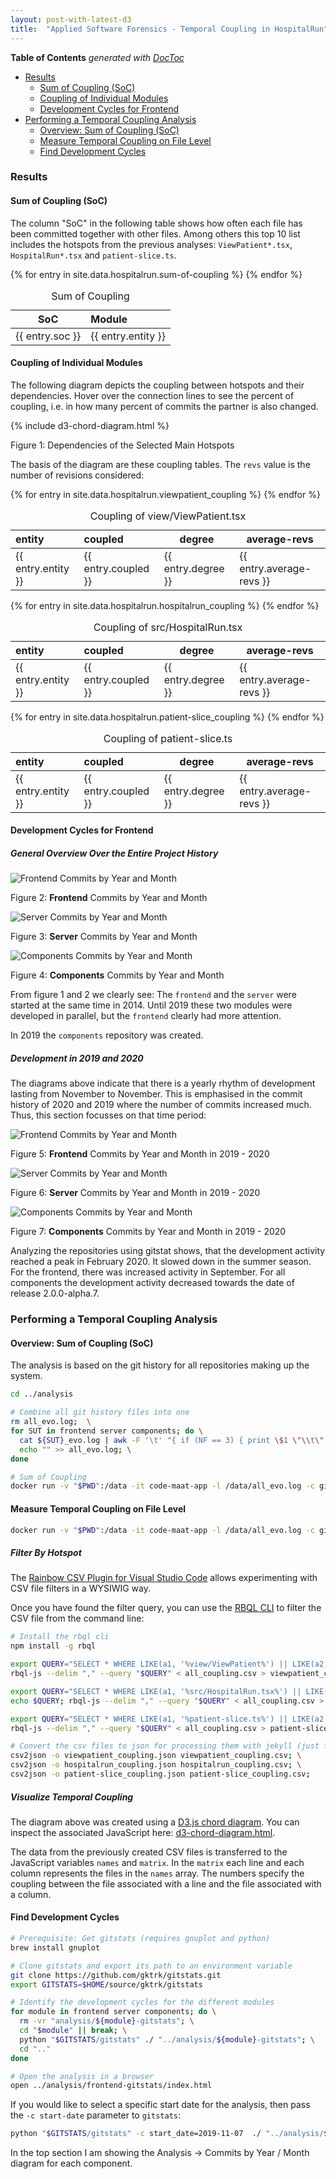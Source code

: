 ```yaml
---
layout: post-with-latest-d3
title:  "Applied Software Forensics - Temporal Coupling in HospitalRun"
---
```


<!-- doctoc --maxlevel 4 /Users/stefan/source/wonderbird/wonderbird.github.io/_posts/2022-03-01-applied-forensics-temporal-coupling.md -->
<!-- START doctoc generated TOC please keep comment here to allow auto update -->
<!-- DON'T EDIT THIS SECTION, INSTEAD RE-RUN doctoc TO UPDATE -->
**Table of Contents**  *generated with [DocToc](https://github.com/thlorenz/doctoc)*

- [Results](#results)
  - [Sum of Coupling (SoC)](#sum-of-coupling-soc)
  - [Coupling of Individual Modules](#coupling-of-individual-modules)
  - [Development Cycles for Frontend](#development-cycles-for-frontend)
- [Performing a Temporal Coupling Analysis](#performing-a-temporal-coupling-analysis)
  - [Overview: Sum of Coupling (SoC)](#overview-sum-of-coupling-soc)
  - [Measure Temporal Coupling on File Level](#measure-temporal-coupling-on-file-level)
  - [Find Development Cycles](#find-development-cycles)

<!-- END doctoc generated TOC please keep comment here to allow auto update -->

### Results

#### Sum of Coupling (SoC)

The column "SoC" in the following table shows how often each file has been committed together with other files. Among others this top 10 list includes the hotspots from the previous analyses: `ViewPatient*.tsx`, `HospitalRun*.tsx` and `patient-slice.ts`.

<table>
  <thead>
    <caption>Sum of Coupling</caption>
    <tr>
      <th>SoC</th>
      <th style="text-align: left">Module</th>
    </tr>
  </thead>

  <tbody>
    {% for entry in site.data.hospitalrun.sum-of-coupling %}
    <tr>
      <td>{{ entry.soc }}</td>
      <td style="text-align: left">{{ entry.entity }}</td>
    </tr>
    {% endfor %}
  </tbody>
</table>

#### Coupling of Individual Modules

The following diagram depicts the coupling between hotspots and their
dependencies. Hover over the connection lines to see the percent of coupling,
i.e. in how many percent of commits the partner is also changed.

<div id="hotspots-overview">
</div>
{% include d3-chord-diagram.html %}

Figure 1: Dependencies of the Selected Main Hotspots

The basis of the diagram are these coupling tables. The `revs` value
is the number of revisions considered:

<table>
  <thead>
    <caption>Coupling of view/ViewPatient.tsx</caption>
    <tr>
      <th style="text-align: left">entity</th>
      <th style="text-align: left">coupled</th>
      <th>degree</th>
      <th>average-revs</th>
    </tr>
  </thead>

  <tbody>
    {% for entry in site.data.hospitalrun.viewpatient_coupling %}
    <tr>
      <td style="text-align: left">{{ entry.entity }}</td>
      <td style="text-align: left">{{ entry.coupled }}</td>
      <td>{{ entry.degree }}</td>
      <td>{{ entry.average-revs }}</td>
    </tr>
    {% endfor %}
  </tbody>
</table>

<table>
  <thead>
    <caption>Coupling of src/HospitalRun.tsx</caption>
    <tr>
      <th style="text-align: left">entity</th>
      <th style="text-align: left">coupled</th>
      <th>degree</th>
      <th>average-revs</th>
    </tr>
  </thead>

  <tbody>
    {% for entry in site.data.hospitalrun.hospitalrun_coupling %}
    <tr>
      <td style="text-align: left">{{ entry.entity }}</td>
      <td style="text-align: left">{{ entry.coupled }}</td>
      <td>{{ entry.degree }}</td>
      <td>{{ entry.average-revs }}</td>
    </tr>
    {% endfor %}
  </tbody>
</table>

<table>
  <thead>
    <caption>Coupling of patient-slice.ts</caption>
    <tr>
      <th style="text-align: left">entity</th>
      <th style="text-align: left">coupled</th>
      <th>degree</th>
      <th>average-revs</th>
    </tr>
  </thead>

  <tbody>
    {% for entry in site.data.hospitalrun.patient-slice_coupling %}
    <tr>
      <td style="text-align: left">{{ entry.entity }}</td>
      <td style="text-align: left">{{ entry.coupled }}</td>
      <td>{{ entry.degree }}</td>
      <td>{{ entry.average-revs }}</td>
    </tr>
    {% endfor %}
  </tbody>
</table>

#### Development Cycles for Frontend

##### General Overview Over the Entire Project History

![Frontend Commits by Year and Month](/assets/img/hospitalrun/analysis/temporal-coupling/alltime-frontend-commits_by_year_month.png)

Figure 2: **Frontend** Commits by Year and Month

![Server Commits by Year and Month](/assets/img/hospitalrun/analysis/temporal-coupling/alltime-server-commits_by_year_month.png)

Figure 3: **Server** Commits by Year and Month

![Components Commits by Year and Month](/assets/img/hospitalrun/analysis/temporal-coupling/alltime-components-commits_by_year_month.png)

Figure 4: **Components** Commits by Year and Month

From figure 1 and 2 we clearly see: The `frontend` and the `server` were started at the same time in 2014.
Until 2019 these two modules were developed in parallel, but the `frontend` clearly had more attention.

In 2019 the `components` repository was created.

##### Development in 2019 and 2020

The diagrams above indicate that there is a yearly rhythm of development lasting from November to November.
This is emphasised in the commit history of 2020 and 2019 where the number of commits increased much. Thus,
this section focusses on that time period:

![Frontend Commits by Year and Month](/assets/img/hospitalrun/analysis/temporal-coupling/2019-2020-frontend-commits_by_year_month.png)

Figure 5: **Frontend** Commits by Year and Month in 2019 - 2020

![Server Commits by Year and Month](/assets/img/hospitalrun/analysis/temporal-coupling/2019-2020-server-commits_by_year_month.png)

Figure 6: **Server** Commits by Year and Month in 2019 - 2020

![Components Commits by Year and Month](/assets/img/hospitalrun/analysis/temporal-coupling/2019-2020-components-commits_by_year_month.png)

Figure 7: **Components** Commits by Year and Month in 2019 - 2020

Analyzing the repositories using gitstat shows, that the development activity
reached a peak in February 2020. It slowed down in the summer season. For the
frontend, there was increased activity in September. For all components the
development activity decreased towards the date of release 2.0.0-alpha.7.

### Performing a Temporal Coupling Analysis

#### Overview: Sum of Coupling (SoC)

The analysis is based on the git history for all repositories making up the system.

```sh
cd ../analysis

# Combine all git history files into one
rm all_evo.log;  \
for SUT in frontend server components; do \
  cat ${SUT}_evo.log | awk -F '\t' "{ if (NF == 3) { print \$1 \"\\t\" \$2 \"\\t\" \"$SUT/\" \$3 } else { print \$0 } }" >> all_evo.log; \
  echo "" >> all_evo.log; \
done

# Sum of Coupling
docker run -v "$PWD":/data -it code-maat-app -l /data/all_evo.log -c git -a soc | head -n 11 > all_sum_of_coupling.csv
```

#### Measure Temporal Coupling on File Level

```sh
docker run -v "$PWD":/data -it code-maat-app -l /data/all_evo.log -c git -a coupling > all_coupling.csv
```

##### Filter By Hotspot

The [Rainbow CSV Plugin for Visual Studio Code](https://marketplace.visualstudio.com/items?itemName=mechatroner.rainbow-csv) allows experimenting with CSV file filters in a WYSIWIG way.

Once you have found the filter query, you can use the [RBQL CLI](https://www.npmjs.com/package/rbql#using-rbql-as-command-line-tool) to filter the CSV file from the command line:

```sh
# Install the rbql cli
npm install -g rbql

export QUERY="SELECT * WHERE LIKE(a1, '%view/ViewPatient%') || LIKE(a2, '%view/ViewPatient%') ORDER BY a3, a4 DESC WITH (header)"; \
rbql-js --delim "," --query "$QUERY" < all_coupling.csv > viewpatient_coupling.csv

export QUERY="SELECT * WHERE LIKE(a1, '%src/HospitalRun.tsx%') || LIKE(a2, '%src/HospitalRun.tsx%') ORDER BY a3, a4 DESC WITH (header)"; \
echo $QUERY; rbql-js --delim "," --query "$QUERY" < all_coupling.csv > hospitalrun_coupling.csv

export QUERY="SELECT * WHERE LIKE(a1, '%patient-slice.ts%') || LIKE(a2, '%patient-slice.ts%') ORDER BY a3, a4 DESC WITH (header)"; \
rbql-js --delim "," --query "$QUERY" < all_coupling.csv > patient-slice_coupling.csv

# Convert the csv files to json for processing them with jekyll (just for this website)
csv2json -o viewpatient_coupling.json viewpatient_coupling.csv; \
csv2json -o hospitalrun_coupling.json hospitalrun_coupling.csv; \
csv2json -o patient-slice_coupling.json patient-slice_coupling.csv;
```

##### Visualize Temporal Coupling

The diagram above was created using a [D3.js chord diagram](https://observablehq.com/@d3/chord-dependency-diagram).
You can inspect the associated JavaScript here:
[d3-chord-diagram.html](https://github.com/wonderbird/wonderbird.github.io/blob/main/_includes/d3-chord-diagram.html).

The data from the previously created CSV files is transferred to the JavaScript
variables `names` and `matrix`. In the `matrix` each line and each column
represents the files in the `names` array. The numbers specify the coupling
between the file associated with a line and the file associated with a column.

#### Find Development Cycles

```sh
# Prerequisite: Get gitstats (requires gnuplot and python)
brew install gnuplot

# Clone gitstats and export its path to an environment variable
git clone https://github.com/gktrk/gitstats.git
export GITSTATS=$HOME/source/gktrk/gitstats
```

```sh
# Identify the development cycles for the different modules
for module in frontend server components; do \
  rm -vr "analysis/${module}-gitstats"; \
  cd "$module" || break; \
  python "$GITSTATS/gitstats" ./ "../analysis/${module}-gitstats"; \
  cd ".."
done

# Open the analysis in a browser
open ../analysis/frontend-gitstats/index.html
```

If you would like to select a specific start date for the analysis, then pass
the `-c start-date` parameter to `gitstats`:

```sh
python "$GITSTATS/gitstats" -c start_date=2019-11-07  ./ "../analysis/${module}-gitstats"
```

In the top section I am showing the Analysis &rarr; Commits by Year / Month diagram for each component.

